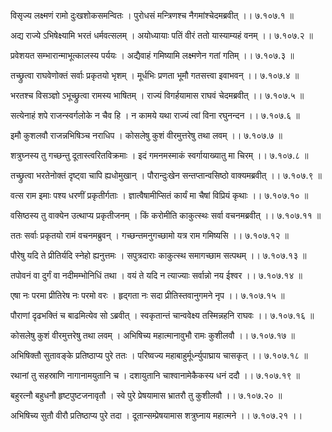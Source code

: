 विसृज्य लक्ष्मणं रामो दुःखशोकसमन्वितः ।
पुरोधसं मन्त्रिणश्च नैगमांश्चेदमब्रवीत् ।। ७.१०७.१ ॥

अद्य राज्ये ऽभिषेक्ष्यामि भरतं धर्मवत्सलम् ।
अयोध्यायाः पतिं वीरं ततो यास्याम्यहं वनम् ।। ७.१०७.२ ॥

प्रवेशयत सम्भारान्माभूत्कालस्य पर्ययः ।
अद्यैवाहं गमिष्यामि लक्ष्मणेन गतां गतिम् ।। ७.१०७.३ ॥

तच्छ्रुत्वा राघवेणोक्तं सर्वाः प्रकृतयो भृशम् ।
मूर्धभिः प्रणता भूमौ गतसत्त्वा इवाभवन् ।। ७.१०७.४ ॥

भरतश्च विसञ्ज्ञो ऽभूच्छ्रुत्वा रामस्य भाषितम् ।
राज्यं विगर्हयामास राघवं चेदमब्रवीत् ।। ७.१०७.५ ॥

सत्येनाहं शपे राजन्स्वर्गलोके न चैव हि ।
न कामये यथा राज्यं त्वां विना रघुनन्दन ।। ७.१०७.६ ॥

इमौ कुशलवौ राजन्नभिषिञ्च नराधिप ।
कोसलेषु कुशं वीरमुत्तरेषु तथा लवम् ।। ७.१०७.७ ॥

शत्रुघ्नस्य तु गच्छन्तु दूतास्त्वरितविक्रमाः ।
इदं गमनमस्माकं स्वर्गायाख्यातु मा चिरम् ।। ७.१०७.८ ॥

तच्छ्रुत्वा भरतेनोक्तं दृष्ट्वा चापि ह्यधोमुखान् ।
पौरान्दुःखेन सन्तप्तान्वसिष्ठो वाक्यमब्रवीत् ।। ७.१०७.९ ॥

वत्स राम इमाः पश्य धरणीं प्रकृतीर्गताः ।
ज्ञात्वैषामीप्सितं कार्यं मा चैषां विप्रियं कृथाः ।। ७.१०७.१० ॥

वसिष्ठस्य तु वाक्येन उत्थाप्य प्रकृतीजनम् ।
किं करोमीति काकुत्स्थः सर्वा वचनमब्रवीत् ।। ७.१०७.११ ॥

ततः सर्वाः प्रकृतयो रामं वचनमब्रुवन् ।
गच्छन्तमनुगच्छामो यत्र राम गमिष्यसि ।। ७.१०७.१२ ॥

पौरेषु यदि ते प्रीतिर्यदि स्नेहो ह्यनुत्तमः ।
सपुत्रदाराः काकुत्स्थ समागच्छाम सत्पथम् ।। ७.१०७.१३ ॥

तपोवनं वा दुर्गं वा नदीमम्भोनिधिं तथा ।
वयं ते यदि न त्याज्याः सर्वान्नो नय ईश्वर ।। ७.१०७.१४ ॥

एषा नः परमा प्रीतिरेष नः परमो वरः ।
हृद्गता नः सदा प्रीतिस्तवानुगमने नृप ।। ७.१०७.१५ ॥

पौराणां दृढभक्तिं च बाढमित्येव सो ऽब्रवीत् ।
स्वकृतान्तं चान्ववेक्ष्य तस्मिन्नहनि राघवः ।। ७.१०७.१६ ॥

कोसलेषु कुशं वीरमुत्तरेषु तथा लवम् ।
अभिषिच्य महात्मानावुभौ रामः कुशीलवौ ।। ७.१०७.१७ ॥

अभिषिक्तौ सुतावङ्के प्रतिष्ठाप्य पुरे ततः ।
परिष्वज्य महाबाहुर्मूर्ध्न्युपाघ्राय चासकृत् ।। ७.१०७.१८ ॥

रथानां तु सहस्राणि नागानामयुतानि च ।
दशायुतानि चाश्वानामेकैकस्य धनं ददौ ।। ७.१०७.१९ ॥

बहुरत्नौ बहुधनौ हृष्टपुष्टजनावृतौ ।
स्वे पुरे प्रेषयामास भ्रातरौ तु कुशीलवौ ।। ७.१०७.२० ॥

अभिषिच्य सुतौ वीरौ प्रतिष्ठाप्य पुरे तदा ।
दूतान्सम्प्रेषयामास शत्रुघ्नाय महात्मने ।। ७.१०७.२१ ।।

